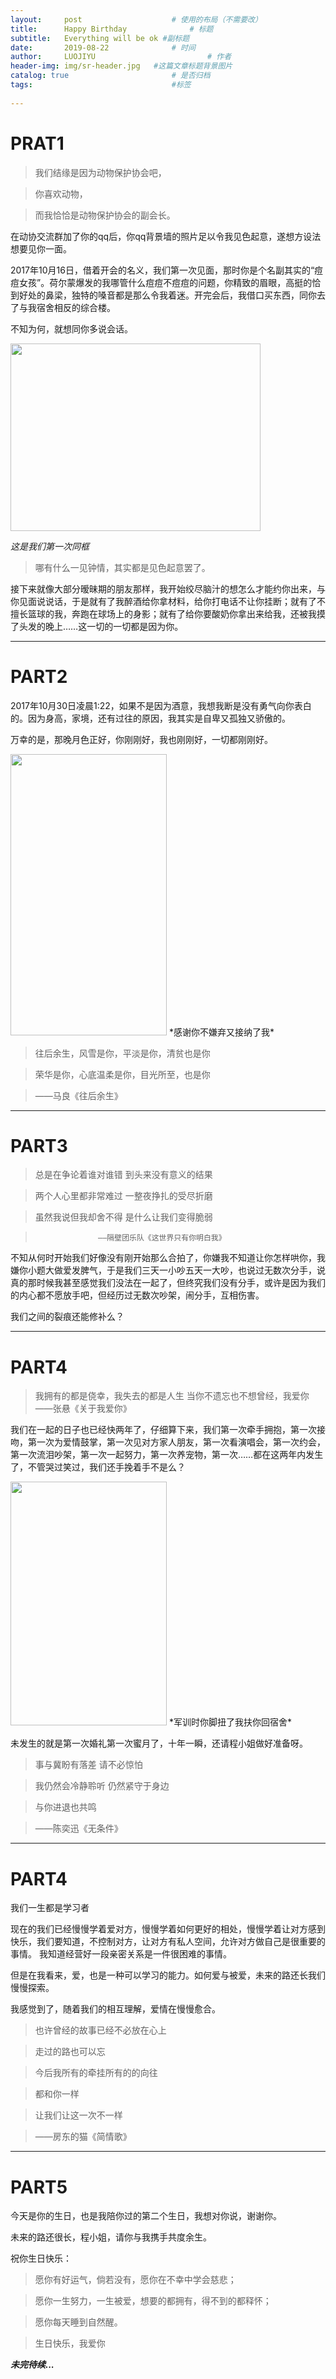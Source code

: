 ```yaml
---
layout:     post   				    # 使用的布局（不需要改）
title:      Happy Birthday				# 标题 
subtitle:   Everything will be ok #副标题
date:       2019-08-22 				# 时间
author:     LUOJIYU 						# 作者
header-img: img/sr-header.jpg 	#这篇文章标题背景图片
catalog: true 						# 是否归档
tags:								#标签
    
---
```





# PRAT1

>我们结缘是因为动物保护协会吧，  

>你喜欢动物，  

>而我恰恰是动物保护协会的副会长。

在动协交流群加了你的qq后，你qq背景墙的照片足以令我见色起意，遂想方设法想要见你一面。

2017年10月16日，借着开会的名义，我们第一次见面，那时你是个名副其实的“痘痘女孩”。荷尔蒙爆发的我哪管什么痘痘不痘痘的问题，你精致的眉眼，高挺的恰到好处的鼻梁，独特的嗓音都是那么令我着迷。开完会后，我借口买东西，同你去了与我宿舍相反的综合楼。

不知为何，就想同你多说会话。


<img width = '400' height ='300' src ="https://img.laoooo.cn:88/2019/08/20/7344cdd94ad4b.jpg"/>

*这是我们第一次同框*

>哪有什么一见钟情，其实都是见色起意罢了。

接下来就像大部分暧昧期的朋友那样，我开始绞尽脑汁的想怎么才能约你出来，与你见面说说话，于是就有了我醉酒给你拿材料，给你打电话不让你挂断；就有了不擅长篮球的我，奔跑在球场上的身影；就有了给你要酸奶你拿出来给我，还被我摸了头发的晚上……这一切的一切都是因为你。

***************************

# PART2

2017年10月30日凌晨1:22，如果不是因为酒意，我想我断是没有勇气向你表白的。因为身高，家境，还有过往的原因，我其实是自卑又孤独又骄傲的。

万幸的是，那晚月色正好，你刚刚好，我也刚刚好，一切都刚刚好。


<img width = '250' height ='450' src ="https://img.laoooo.cn:88/2019/08/20/66ff3d7186e9c.jpg"/>
*感谢你不嫌弃又接纳了我*

>往后余生，风雪是你，平淡是你，清贫也是你  

>荣华是你，心底温柔是你，目光所至，也是你  

>——马良《往后余生》

*****************
# PART3

>总是在争论着谁对谁错 到头来没有意义的结果  

>两个人心里都非常难过 一整夜挣扎的受尽折磨  

>虽然我说但我却舍不得 是什么让我们变得脆弱  

  >                   ——隔壁团乐队《这世界只有你明白我》


不知从何时开始我们好像没有刚开始那么合拍了，你嫌我不知道让你怎样哄你，我嫌你小题大做爱发脾气，于是我们三天一小吵五天一大吵，也说过无数次分手，说真的那时候我甚至感觉我们没法在一起了，但终究我们没有分手，或许是因为我们的内心都不愿放手吧，但经历过无数次吵架，闹分手，互相伤害。

我们之间的裂痕还能修补么？
******
# PART4
>我拥有的都是侥幸，我失去的都是人生
>当你不遗忘也不想曾经，我爱你
>——张悬《关于我爱你》

我们在一起的日子也已经快两年了，仔细算下来，我们第一次牵手拥抱，第一次接吻，第一次为爱情鼓掌，第一次见对方家人朋友，第一次看演唱会，第一次约会，第一次流泪吵架，第一次一起努力，第一次养宠物，第一次……都在这两年内发生了，不管哭过笑过，我们还手挽着手不是么？

<img width = '250' height ='390' src ="https://img.laoooo.cn:88/2019/08/20/66c85df1a8f75.jpg"/>
*军训时你脚扭了我扶你回宿舍*
	
未发生的就是第一次婚礼第一次蜜月了，十年一瞬，还请程小姐做好准备呀。

>事与冀盼有落差  请不必惊怕  

>我仍然会冷静聆听 仍然紧守于身边  

>与你进退也共鸣  

>  ——陈奕迅《无条件》

**************
# PART4

我们一生都是学习者

现在的我们已经慢慢学着爱对方，慢慢学着如何更好的相处，慢慢学着让对方感到快乐，我们要知道，不控制对方，让对方有私人空间，允许对方做自己是很重要的事情。
我知道经营好一段亲密关系是一件很困难的事情。

但是在我看来，爱，也是一种可以学习的能力。如何爱与被爱，未来的路还长我们慢慢探索。

我感觉到了，随着我们的相互理解，爱情在慢慢愈合。

>也许曾经的故事已经不必放在心上  

>走过的路也可以忘  

>今后我所有的牵挂所有的的向往  

>都和你一样  

>让我们让这一次不一样  

>——房东的猫《简情歌》

***********
# PART5

今天是你的生日，也是我陪你过的第二个生日，我想对你说，谢谢你。

未来的路还很长，程小姐，请你与我携手共度余生。

祝你生日快乐：

>愿你有好运气，倘若没有，愿你在不幸中学会慈悲；  

>愿你一生努力，一生被爱，想要的都拥有，得不到的都释怀；  

>愿你每天睡到自然醒。  

>生日快乐，我爱你

***未完待续...***

